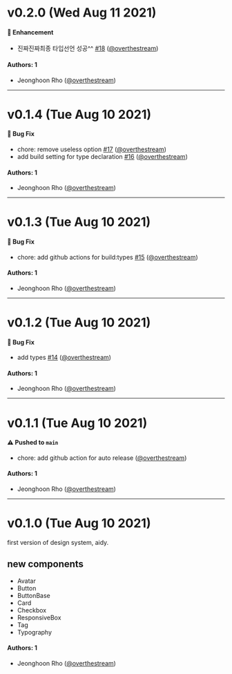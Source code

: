 # v0.2.0 (Wed Aug 11 2021)

#### 🚀 Enhancement

- 진짜진짜최종 타입선언 성공^^ [#18](https://github.com/overthestream/aidy/pull/18) ([@overthestream](https://github.com/overthestream))

#### Authors: 1

- Jeonghoon Rho ([@overthestream](https://github.com/overthestream))

---

# v0.1.4 (Tue Aug 10 2021)

#### 🐛 Bug Fix

- chore: remove useless option [#17](https://github.com/overthestream/aidy/pull/17) ([@overthestream](https://github.com/overthestream))
- add build setting for type declaration [#16](https://github.com/overthestream/aidy/pull/16) ([@overthestream](https://github.com/overthestream))

#### Authors: 1

- Jeonghoon Rho ([@overthestream](https://github.com/overthestream))

---

# v0.1.3 (Tue Aug 10 2021)

#### 🐛 Bug Fix

- chore: add github actions for build:types [#15](https://github.com/overthestream/aidy/pull/15) ([@overthestream](https://github.com/overthestream))

#### Authors: 1

- Jeonghoon Rho ([@overthestream](https://github.com/overthestream))

---

# v0.1.2 (Tue Aug 10 2021)

#### 🐛 Bug Fix

- add types [#14](https://github.com/overthestream/aidy/pull/14) ([@overthestream](https://github.com/overthestream))

#### Authors: 1

- Jeonghoon Rho ([@overthestream](https://github.com/overthestream))

---

# v0.1.1 (Tue Aug 10 2021)

#### ⚠️ Pushed to `main`

- chore: add github action for auto release ([@overthestream](https://github.com/overthestream))

#### Authors: 1

- Jeonghoon Rho ([@overthestream](https://github.com/overthestream))

---

# v0.1.0 (Tue Aug 10 2021)

first version of design system, aidy.

## new components

- Avatar
- Button
- ButtonBase
- Card
- Checkbox
- ResponsiveBox
- Tag
- Typography

#### Authors: 1

- Jeonghoon Rho ([@overthestream](https://github.com/overthestream))
